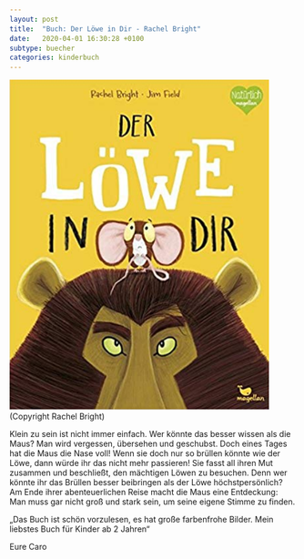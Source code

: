 ```yaml
---
layout: post
title:  "Buch: Der Löwe in Dir - Rachel Bright"
date:   2020-04-01 16:30:28 +0100
subtype: buecher
categories: kinderbuch
---
```


![Bild - Der Löwe in Dir](/images/Der_Loewe_in_Dir.png)
(Copyright Rachel Bright)

Klein zu sein ist nicht immer einfach. Wer könnte das besser wissen als die
Maus? Man wird vergessen, übersehen und geschubst. Doch eines Tages
hat die Maus die Nase voll! Wenn sie doch nur so brüllen könnte wie der
Löwe, dann würde ihr das nicht mehr passieren! Sie fasst all ihren Mut
zusammen und beschließt, den mächtigen Löwen zu besuchen. Denn wer
könnte ihr das Brüllen besser beibringen als der Löwe höchstpersönlich? Am
Ende ihrer abenteuerlichen Reise macht die Maus eine Entdeckung: Man
muss gar nicht groß und stark sein, um seine eigene Stimme zu finden.


„Das Buch ist schön vorzulesen, es hat große farbenfrohe Bilder. Mein
liebstes Buch für Kinder ab 2 Jahren“

Eure Caro